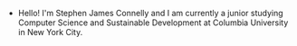 - Hello! I'm Stephen James Connelly and I am currently a junior studying Computer Science and Sustainable Development at Columbia University in New York City. 

<!---
stephenjconnelly/stephenjconnelly is a ✨ special ✨ repository because its `README.md` (this file) appears on your GitHub profile.
You can click the Preview link to take a look at your changes.
--->
